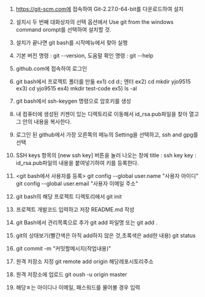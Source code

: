 1. https://git-scm.com에 접속하여 Git-2.27.0-64-bit를 다운로드하여 설치

2. 설치시 두 번째 대화상자의 선택 옵션에서 Use git from the windows command orompt를 선택하여 설치할 것.

3. 설치가 끝나면 git bash를 시작메뉴에서 찾아 실행

4. 기본 버전 명령 : git --version, 도움말 확인 명령 : git --help

5. github.com에 접속하여 로그인

6. git bash에서 프로젝트 폴더를 만듦
    ex1) cd d:\; 엔터
    ex2) cd mkdir yjo9515
    ex3) cd yjo9515
    ex4) mkdir test-code
    ex5) ls -al
7. git bash에서 ssh-keygen 명령으로 암호키를 생성

8. 내 컴퓨터에 생성된 키젠이 있는 디렉토리로 이동해서 id_rsa.pub파일을 찾아 열고 그 안의 내용을 복사한다.

9. 로그인 된 github에서 가장 오른쪽의 메뉴의 Setting을 선택하고, ssh and gpg를 선택

10. SSH keys 항목의 [new ssh key] 버튼을 눌러 나오는 창에 
title : ssh key
key : id_rsa.pub파일의 내용을 붙여넣기하여
키를 등록한다.

11. <git bash에서 사용자를 등록> 
git config --global user.name "사용자 아이디"
    git config --global user.email "사용자 이메일 주소"

12. git bash의 해당 프로젝트 디렉토리에서 git init

13. 프로젝트 개발코드 입력하고 저장 
    README.md 작성

14. git Bash에서 관리목록으로 추가
    git add 파일명 또는 git add .

15. git의 상태보기(빨간색은 아직 add하지 않은 것,초록색은 add한 내용)
    git status

16. git commit -m "커밋할메시지(작업내용)"

17. 원격 저장소 지정
    git remote add origin 해당레포시토리주소

18. 원격 저장소에 업로드
    git oush -u origin master

19. 해당ㅎ는 아이디나 이메일, 패스워드를 물어볼 경우 입력
